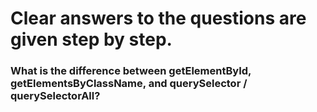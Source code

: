 # **Clear answers to the questions are given step by step.**

### **What is the difference between getElementById, getElementsByClassName, and querySelector / querySelectorAll?** 